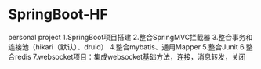 # SpringBoot-HF
personal project
1.SpringBoot项目搭建
2.整合SpringMVC拦截器
3.整合事务和连接池（hikari（默认）、druid）
4.整合mybatis、通用Mapper
5.整合Junit
6.整合redis
7.websocket项目：集成websocket基础方法，连接，消息转发，关闭
